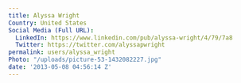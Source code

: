 ```yaml
---
title: Alyssa Wright
Country: United States
Social Media (Full URL):
  LinkedIn: https://www.linkedin.com/pub/alyssa-wright/4/79/7a8
  Twitter: https://twitter.com/alyssapwright
permalink: users/alyssa_wright
Photo: "/uploads/picture-53-1432082227.jpg"
date: '2013-05-08 04:56:14 Z'
---
```


